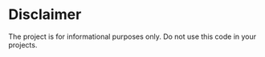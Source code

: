 # Disclaimer #
The project is for informational purposes only. Do not use this code in your projects.
